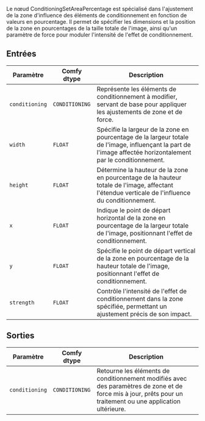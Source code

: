 Le nœud ConditioningSetAreaPercentage est spécialisé dans l'ajustement de la zone d'influence des éléments de conditionnement en fonction de valeurs en pourcentage. Il permet de spécifier les dimensions et la position de la zone en pourcentages de la taille totale de l'image, ainsi qu'un paramètre de force pour moduler l'intensité de l'effet de conditionnement.

## Entrées

| Paramètre | Comfy dtype | Description |
|-----------|-------------|-------------|
| `conditioning` | `CONDITIONING` | Représente les éléments de conditionnement à modifier, servant de base pour appliquer les ajustements de zone et de force. |
| `width`   | `FLOAT`     | Spécifie la largeur de la zone en pourcentage de la largeur totale de l'image, influençant la part de l'image affectée horizontalement par le conditionnement. |
| `height`  | `FLOAT`     | Détermine la hauteur de la zone en pourcentage de la hauteur totale de l'image, affectant l'étendue verticale de l'influence du conditionnement. |
| `x`       | `FLOAT`     | Indique le point de départ horizontal de la zone en pourcentage de la largeur totale de l'image, positionnant l'effet de conditionnement. |
| `y`       | `FLOAT`     | Spécifie le point de départ vertical de la zone en pourcentage de la hauteur totale de l'image, positionnant l'effet de conditionnement. |
| `strength`| `FLOAT`     | Contrôle l'intensité de l'effet de conditionnement dans la zone spécifiée, permettant un ajustement précis de son impact. |

## Sorties

| Paramètre | Comfy dtype | Description |
|-----------|-------------|-------------|
| `conditioning` | `CONDITIONING` | Retourne les éléments de conditionnement modifiés avec des paramètres de zone et de force mis à jour, prêts pour un traitement ou une application ultérieure. |
